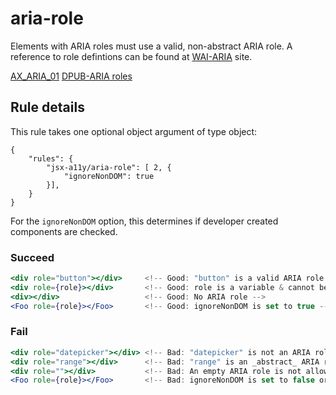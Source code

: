 # aria-role

Elements with ARIA roles must use a valid, non-abstract ARIA role. A reference to role defintions can be found at [WAI-ARIA](https://www.w3.org/TR/wai-aria/#role_definitions) site.

[AX_ARIA_01](https://github.com/GoogleChrome/accessibility-developer-tools/wiki/Audit-Rules#ax_aria_01)
[DPUB-ARIA roles](https://www.w3.org/TR/dpub-aria-1.0/)

## Rule details

This rule takes one optional object argument of type object:

```
{
    "rules": {
        "jsx-a11y/aria-role": [ 2, {
            "ignoreNonDOM": true
        }],
    }
}
```

For the `ignoreNonDOM` option, this determines if developer created components are checked.

### Succeed
```jsx
<div role="button"></div>     <!-- Good: "button" is a valid ARIA role -->
<div role={role}></div>       <!-- Good: role is a variable & cannot be determined until runtime. -->
<div></div>                   <!-- Good: No ARIA role -->
<Foo role={role}></Foo>       <!-- Good: ignoreNonDOM is set to true -->
```

### Fail

```jsx
<div role="datepicker"></div> <!-- Bad: "datepicker" is not an ARIA role -->
<div role="range"></div>      <!-- Bad: "range" is an _abstract_ ARIA role -->
<div role=""></div>           <!-- Bad: An empty ARIA role is not allowed -->
<Foo role={role}></Foo>       <!-- Bad: ignoreNonDOM is set to false or not set -->
```
